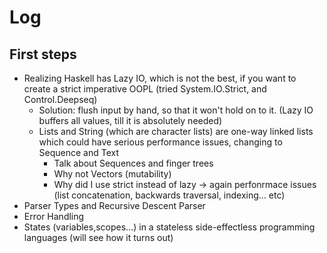 # Log
## First steps
- Realizing Haskell has Lazy IO, which is not the best, if you want to create a strict imperative OOPL (tried System.IO.Strict, and Control.Deepseq)
  - Solution: flush input by hand, so that it won't hold on to it. (Lazy IO buffers all values, till it is absolutely needed)
  - Lists and String (which are character lists) are one-way linked lists which could have serious performance issues, changing to Sequence and Text
    - Talk about Sequences and finger trees
    - Why not Vectors (mutability)
    - Why did I use strict instead of lazy -> again perfonrmace issues (list concatenation, backwards traversal, indexing... etc)
- Parser Types and Recursive Descent Parser
- Error Handling
- States (variables,scopes...) in a stateless side-effectless programming languages (will see how it turns out)
